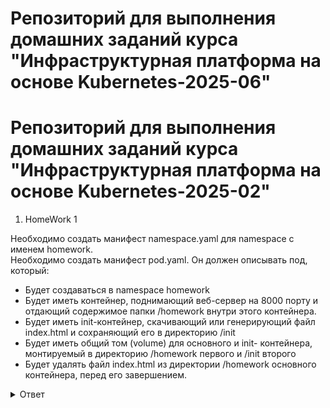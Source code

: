 # Репозиторий для выполнения домашних заданий курса "Инфраструктурная платформа на основе Kubernetes-2025-06" 

# Репозиторий для выполнения домашних заданий курса "Инфраструктурная платформа на основе Kubernetes-2025-02" 

1. HomeWork 1 

Необходимо создать манифест namespace.yaml для namespace с именем homework.  
Необходимо создать манифест pod.yaml. Он должен описывать под, который: 
* Будет создаваться в namespace homework
* Будет иметь контейнер, поднимающий веб-сервер на 8000 порту и отдающий содержимое папки /homework внутри этого контейнера.  
* Будет иметь init-контейнер, скачивающий или генерирующий файл index.html и сохраняющий его в директорию /init
* Будет иметь общий том (volume) для основного и init- контейнера, монтируемый в директорию /homework первого и /init второго 
* Будет удалять файл index.html из директории /homework основного контейнера, перед его завершением. 


<details>
  <summary>Ответ</summary>

Описание: 
namespace.yaml - создаёт namespace. 
configmap.yaml - заменяет дефолтный конфиг ngix. 
service.yaml - делаем сервис, для проверки работы пода снаружи через NodePort. 
pod.yaml - описываем сам под. 
emptyDir используется для передачи между init и nginx контейнерами пода index.html


### Запуск
```
kubectl apply -f namespace.yaml
kubectl apply -f configmap.yaml
kubectl apply -f pod.yaml 
```
### Проверки
```
kubectl get ns homework 
kubectl get po -n homework 
kubectl get service -n homework 
kubectl exec homework-pod -n homework -- cat /homework/index.html

```







</details>

